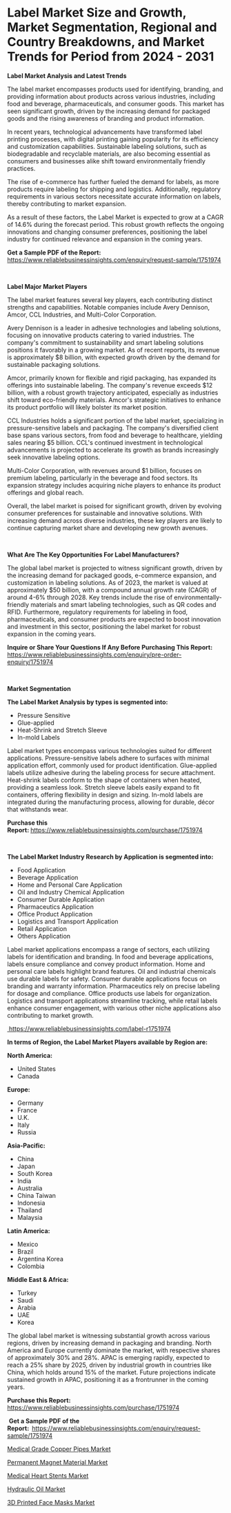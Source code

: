 <p><h1>Label Market Size and Growth, Market Segmentation, Regional and Country Breakdowns, and Market Trends for Period from 2024 -  2031</h1></p><p><strong>Label Market Analysis and Latest Trends</strong></p>
<p><p>The label market encompasses products used for identifying, branding, and providing information about products across various industries, including food and beverage, pharmaceuticals, and consumer goods. This market has seen significant growth, driven by the increasing demand for packaged goods and the rising awareness of branding and product information.</p><p>In recent years, technological advancements have transformed label printing processes, with digital printing gaining popularity for its efficiency and customization capabilities. Sustainable labeling solutions, such as biodegradable and recyclable materials, are also becoming essential as consumers and businesses alike shift toward environmentally friendly practices.</p><p>The rise of e-commerce has further fueled the demand for labels, as more products require labeling for shipping and logistics. Additionally, regulatory requirements in various sectors necessitate accurate information on labels, thereby contributing to market expansion.</p><p>As a result of these factors, the Label Market is expected to grow at a CAGR of 14.6% during the forecast period. This robust growth reflects the ongoing innovations and changing consumer preferences, positioning the label industry for continued relevance and expansion in the coming years.</p></p>
<p><strong>Get a Sample PDF of the Report:&nbsp;</strong> <a href="https://www.reliablebusinessinsights.com/enquiry/request-sample/1751974?utm_campaign=1138&utm_medium=2&utm_source=Github&utm_content=ia&utm_term=09112024&utm_id=label">https://www.reliablebusinessinsights.com/enquiry/request-sample/1751974</a></p>
<p>&nbsp;</p>
<p><strong>Label Major Market Players</strong></p>
<p><p>The label market features several key players, each contributing distinct strengths and capabilities. Notable companies include Avery Dennison, Amcor, CCL Industries, and Multi-Color Corporation.</p><p>Avery Dennison is a leader in adhesive technologies and labeling solutions, focusing on innovative products catering to varied industries. The company's commitment to sustainability and smart labeling solutions positions it favorably in a growing market. As of recent reports, its revenue is approximately $8 billion, with expected growth driven by the demand for sustainable packaging solutions.</p><p>Amcor, primarily known for flexible and rigid packaging, has expanded its offerings into sustainable labeling. The company's revenue exceeds $12 billion, with a robust growth trajectory anticipated, especially as industries shift toward eco-friendly materials. Amcor's strategic initiatives to enhance its product portfolio will likely bolster its market position.</p><p>CCL Industries holds a significant portion of the label market, specializing in pressure-sensitive labels and packaging. The company's diversified client base spans various sectors, from food and beverage to healthcare, yielding sales nearing $5 billion. CCL's continued investment in technological advancements is projected to accelerate its growth as brands increasingly seek innovative labeling options.</p><p>Multi-Color Corporation, with revenues around $1 billion, focuses on premium labeling, particularly in the beverage and food sectors. Its expansion strategy includes acquiring niche players to enhance its product offerings and global reach.</p><p>Overall, the label market is poised for significant growth, driven by evolving consumer preferences for sustainable and innovative solutions. With increasing demand across diverse industries, these key players are likely to continue capturing market share and developing new growth avenues.</p></p>
<p>&nbsp;</p>
<p><strong>What Are The Key Opportunities For Label Manufacturers?</strong></p>
<p><p>The global label market is projected to witness significant growth, driven by the increasing demand for packaged goods, e-commerce expansion, and customization in labeling solutions. As of 2023, the market is valued at approximately $50 billion, with a compound annual growth rate (CAGR) of around 4-6% through 2028. Key trends include the rise of environmentally-friendly materials and smart labeling technologies, such as QR codes and RFID. Furthermore, regulatory requirements for labeling in food, pharmaceuticals, and consumer products are expected to boost innovation and investment in this sector, positioning the label market for robust expansion in the coming years.</p></p>
<p><strong>Inquire or Share Your Questions If Any Before Purchasing This Report:</strong> <a href="https://www.reliablebusinessinsights.com/enquiry/pre-order-enquiry/1751974?utm_campaign=1138&utm_medium=2&utm_source=Github&utm_content=ia&utm_term=09112024&utm_id=label">https://www.reliablebusinessinsights.com/enquiry/pre-order-enquiry/1751974</a></p>
<p>&nbsp;</p>
<p><strong>Market Segmentation</strong></p>
<p><strong>The Label Market Analysis by types is segmented into:</strong></p>
<p><ul><li>Pressure Sensitive</li><li>Glue-applied</li><li>Heat-Shrink and Stretch Sleeve</li><li>In-mold Labels</li></ul></p>
<p><p>Label market types encompass various technologies suited for different applications. Pressure-sensitive labels adhere to surfaces with minimal application effort, commonly used for product identification. Glue-applied labels utilize adhesive during the labeling process for secure attachment. Heat-shrink labels conform to the shape of containers when heated, providing a seamless look. Stretch sleeve labels easily expand to fit containers, offering flexibility in design and sizing. In-mold labels are integrated during the manufacturing process, allowing for durable, décor that withstands wear.</p></p>
<p><strong>Purchase this Report:&nbsp;</strong><a href="https://www.reliablebusinessinsights.com/purchase/1751974?utm_campaign=1138&utm_medium=2&utm_source=Github&utm_content=ia&utm_term=09112024&utm_id=label">https://www.reliablebusinessinsights.com/purchase/1751974</a></p>
<p>&nbsp;</p>
<p><strong>The Label Market Industry Research by Application is segmented into:</strong></p>
<p><ul><li>Food Application</li><li>Beverage Application</li><li>Home and Personal Care Application</li><li>Oil and Industry Chemical Application</li><li>Consumer Durable Application</li><li>Pharmaceutics Application</li><li>Office Product Application</li><li>Logistics and Transport Application</li><li>Retail Application</li><li>Others Application</li></ul></p>
<p><p>Label market applications encompass a range of sectors, each utilizing labels for identification and branding. In food and beverage applications, labels ensure compliance and convey product information. Home and personal care labels highlight brand features. Oil and industrial chemicals use durable labels for safety. Consumer durable applications focus on branding and warranty information. Pharmaceutics rely on precise labeling for dosage and compliance. Office products use labels for organization. Logistics and transport applications streamline tracking, while retail labels enhance consumer engagement, with various other niche applications also contributing to market growth.</p></p>
<p><a href="https://www.reliablebusinessinsights.com/label-r1751974?utm_campaign=1138&utm_medium=2&utm_source=Github&utm_content=ia&utm_term=09112024&utm_id=label">&nbsp;https://www.reliablebusinessinsights.com/label-r1751974</a></p>
<p><strong>In terms of Region, the Label Market Players available by Region are:</strong></p>
<p>
    <p> <strong> North America: </strong>
        <ul>
            <li>United States</li>
            <li>Canada</li>
        </ul>
        </p> 
    <p> <strong> Europe: </strong>
        <ul>
            <li>Germany</li>
            <li>France</li>
            <li>U.K.</li>
            <li>Italy</li>
            <li>Russia</li>
        </ul>
        </p> 
    <p> <strong> Asia-Pacific: </strong>
        <ul>
            <li>China</li>
            <li>Japan</li>
            <li>South Korea</li>
            <li>India</li>
            <li>Australia</li>
            <li>China Taiwan</li>
            <li>Indonesia</li>
            <li>Thailand</li>
            <li>Malaysia</li>
        </ul>
        </p> 
    <p> <strong> Latin America: </strong>
        <ul>
            <li>Mexico</li>
            <li>Brazil</li>
            <li>Argentina Korea</li>
            <li>Colombia</li>
        </ul>
        </p> 
    <p> <strong> Middle East & Africa: </strong>
        <ul>
            <li>Turkey</li>
            <li>Saudi</li>
            <li>Arabia</li>
            <li>UAE</li>
            <li>Korea</li>
        </ul>
    </p>
    </p>
<p><p>The global label market is witnessing substantial growth across various regions, driven by increasing demand in packaging and branding. North America and Europe currently dominate the market, with respective shares of approximately 30% and 28%. APAC is emerging rapidly, expected to reach a 25% share by 2025, driven by industrial growth in countries like China, which holds around 15% of the market. Future projections indicate sustained growth in APAC, positioning it as a frontrunner in the coming years.</p></p>
<p><strong>Purchase this Report: </strong><a href="https://www.reliablebusinessinsights.com/purchase/1751974?utm_campaign=1138&utm_medium=2&utm_source=Github&utm_content=ia&utm_term=09112024&utm_id=label">https://www.reliablebusinessinsights.com/purchase/1751974</a></p>
<p>&nbsp;<strong>Get a Sample PDF of the Report:&nbsp;&nbsp;</strong><a href="https://www.reliablebusinessinsights.com/enquiry/request-sample/1751974?utm_campaign=1138&utm_medium=2&utm_source=Github&utm_content=ia&utm_term=09112024&utm_id=label">https://www.reliablebusinessinsights.com/enquiry/request-sample/1751974</a></p>
<p><strong></strong></p>
<p><p><a href="https://issuu.com/reportprime-2/docs/medical-grade-copper-pipes-market-s_5defce9dbb295c?utm_campaign=1138&utm_medium=2&utm_source=Github&utm_content=ia&utm_term=09112024&utm_id=label">Medical Grade Copper Pipes Market</a></p><p><a href="https://github.com/dave2as/Market-Research-Report-List-1/blob/main/permanent-magnet-material-market.md?utm_campaign=1138&utm_medium=2&utm_source=Github&utm_content=ia&utm_term=09112024&utm_id=label">Permanent Magnet Material Market</a></p><p><a href="https://issuu.com/reportprime-2/docs/medical-heart-stents-market-size-20_05b69d158bac6b?utm_campaign=1138&utm_medium=2&utm_source=Github&utm_content=ia&utm_term=09112024&utm_id=label">Medical Heart Stents Market</a></p><p><a href="https://github.com/khloet8sawender/Market-Research-Report-List-1/blob/main/hydraulic-oil-market.md?utm_campaign=1138&utm_medium=2&utm_source=Github&utm_content=ia&utm_term=09112024&utm_id=label">Hydraulic Oil Market</a></p><p><a href="https://www.linkedin.com/pulse/decoding-3d-printed-face-masks-industry-dynamics-strategic-la6yf?utm_campaign=1138&utm_medium=2&utm_source=Github&utm_content=ia&utm_term=09112024&utm_id=label">3D Printed Face Masks Market</a></p></p>